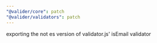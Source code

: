 ```yaml
---
"@valider/core": patch
"@valider/validators": patch
---
```


exporting the not es version of validator.js' isEmail validator

